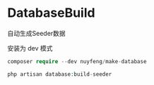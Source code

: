 # DatabaseBuild
自动生成Seeder数据

安装为 dev 模式

```php
composer require --dev nuyfeng/make-database
```

```php
php artisan database:build-seeder 
```
